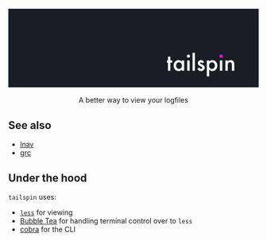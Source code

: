<p align="center">
  <img src="assets/logo-new.png" width="600"/>
</p>

<p align="center">
A better way to view your logfiles
</p>



## See also
 
* [lnav](https://github.com/tstack/lnav)
* [grc](https://github.com/garabik/grc)

## Under the hood

`tailspin` uses:

* [`less`](http://greenwoodsoftware.com/less/) for viewing
* [Bubble Tea](https://github.com/charmbracelet/bubbletea) for handling terminal control over to `less`
* [cobra](https://github.com/spf13/cobra) for the CLI
